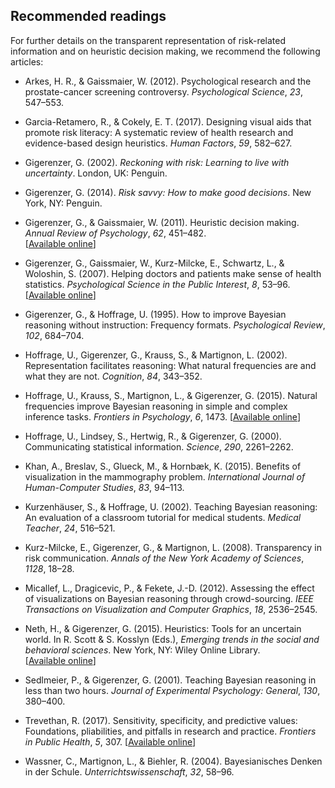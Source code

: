 
## Recommended readings

For further details on the transparent representation of risk-related information and on heuristic decision making, we recommend the following articles: 

- Arkes, H. R., & Gaissmaier, W. (2012). 
Psychological research and the prostate-cancer screening controversy. 
_Psychological Science_, _23_, 547–553.

- Garcia-Retamero, R., & Cokely, E. T. (2017). 
Designing visual aids that promote risk literacy: 
A systematic review of health research and evidence-based design heuristics. 
_Human Factors_, _59_, 582–627.  

- Gigerenzer, G. (2002). 
_Reckoning with risk: Learning to live with uncertainty_. 
London, UK: Penguin.

- Gigerenzer, G. (2014). 
_Risk savvy: How to make good decisions_. 
New York, NY: Penguin.

- Gigerenzer, G., & Gaissmaier, W. (2011). 
Heuristic decision making. 
_Annual Review of Psychology_, _62_, 451–482.   
[[Available online](https://www.annualreviews.org/doi/10.1146/annurev-psych-120709-145346)]  

- Gigerenzer, G., Gaissmaier, W., Kurz-Milcke, E., Schwartz, L., & Woloshin, S. (2007). 
Helping doctors and patients make sense of health statistics. 
_Psychological Science in the Public Interest_, _8_, 53–96.   
[[Available online](https://journals.sagepub.com/doi/10.1111/j.1539-6053.2008.00033.x)]  

- Gigerenzer, G., & Hoffrage, U. (1995). 
How to improve Bayesian reasoning without instruction: Frequency formats. 
_Psychological Review_, _102_, 684–704.

- Hoffrage, U., Gigerenzer, G., Krauss, S., & Martignon, L. (2002). 
Representation facilitates reasoning: What natural frequencies are and what they are not. 
_Cognition_, _84_, 343–352.

- Hoffrage, U., Krauss, S., Martignon, L., & Gigerenzer, G. (2015). 
Natural frequencies improve Bayesian reasoning in simple and complex inference tasks. 
_Frontiers in Psychology_, _6_, 1473. 
[[Available online](https://doi.org/10.3389/fpsyg.2015.01473)] 

- Hoffrage, U., Lindsey, S., Hertwig, R., & Gigerenzer, G. (2000). 
Communicating statistical information. 
_Science_, _290_, 2261–2262.

- Khan, A., Breslav, S., Glueck, M., & Hornbæk, K. (2015). 
Benefits of visualization in the mammography problem. 
_International Journal of Human-Computer Studies_, _83_, 94–113.  

- Kurzenhäuser, S., & Hoffrage, U. (2002). 
Teaching Bayesian reasoning: An evaluation of a classroom tutorial for medical students. 
_Medical Teacher_, _24_, 516–521.

- Kurz-Milcke, E., Gigerenzer, G., & Martignon, L. (2008). 
Transparency in risk communication. 
_Annals of the New York Academy of Sciences_, _1128_, 18–28.

- Micallef, L., Dragicevic, P., & Fekete, J.-D. (2012). 
Assessing the effect of visualizations on Bayesian reasoning through crowd-sourcing. 
_IEEE Transactions on Visualization and Computer Graphics_, _18_, 2536–2545.  

- Neth, H., & Gigerenzer, G. (2015). 
Heuristics: Tools for an uncertain world. 
In R. Scott & S. Kosslyn (Eds.), _Emerging trends in the social and behavioral sciences_. 
New York, NY: Wiley Online Library.   
[[Available online](http://citeseerx.ist.psu.edu/viewdoc/download?doi=10.1.1.726.1656&rep=rep1&type=pdf)]   

- Sedlmeier, P., & Gigerenzer, G. (2001). 
Teaching Bayesian reasoning in less than two hours. 
_Journal of Experimental Psychology: General_, _130_, 380–400.

- Trevethan, R. (2017). 
Sensitivity, specificity, and predictive values: Foundations, pliabilities, and pitfalls in research and practice. 
_Frontiers in Public Health_, _5_, 307. 
[[Available online](https://doi.org/10.3389/fpubh.2017.00307)] 

- Wassner, C., Martignon, L., & Biehler, R. (2004). 
Bayesianisches Denken in der Schule. 
_Unterrichtswissenschaft_, _32_, 58–96.

<!-- eof. --> 
